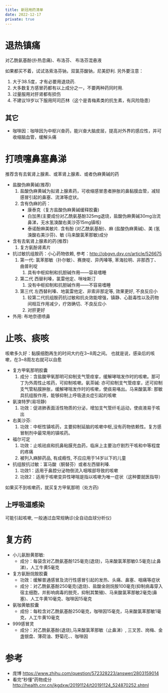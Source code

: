 ```yaml
---
title: 新冠用药清单
date: 2022-12-17
private: true
---
```

# 退热镇痛
对乙酰氨基酚(扑热息痛)、布洛芬、 布洛芬混悬液

如果都买不着，试试洛索洛芬钠，双氯芬酸钠，尼美舒利. 另外要注意：
1. 大于38.5度，才有必要用退烧药.
2. 大多数复方感冒药都有以上成分之一，不要两种药同时用.
3. 过量服用对肝肾都有损伤
2. 不建议19岁以下服用阿司匹林（这个是青梅素类的抗生素，有风险隐患）

## 其它
- 咖啡因：咖啡因为中枢兴奋药，能兴奋大脑皮层，提高对外界的感应性，并可收缩脑血管，缓解头痛

# 打喷嚏鼻塞鼻涕
推荐含有去氧肾上腺素、或苯肾上腺素、或者伪麻黄碱的药
- 盐酸伪麻黄碱(推荐) 
    1. 盐酸伪麻黄碱为拟肾上腺素药，可收缩感冒患者肿胀的鼻黏膜血管，减轻感冒引起的鼻塞、流涕等症状。
    2. 含有伪麻的药：
        - 康泰克（复方盐酸伪麻黄碱缓释胶囊)
        - 白加黑(主要成份对乙酰氨基酚325mg退烧，盐酸伪麻黄碱30mg治流鼻涕，无水氢溴酸右美沙芬15mg镇咳)
        - 泰诺酚麻美敏片. 含有酚 (对乙酰氨基酚)、麻 (盐酸伪麻黄碱)、美 (氢溴酸右美沙芬)、敏 (马来酸氯苯那敏)成分
- 含有去氧肾上腺素的药(推荐)
    1. 复方氨酚肾素片
- 抗过敏抗组胺药：小心药物依赖, 参考：http://obgyn.dxy.cn/article/526675
    1. 第一代: 氯苯那敏（扑尔敏）、赛庚啶、异丙嗪等, 苯海拉明、非那西丁、曲普利啶
        1. 具有中枢抑制和抗胆碱作用——容易嗜睡
    1. 第二代 西替利嗪，氯雷他定、咪唑斯汀
        1. 没有中枢抑制和抗胆碱作用——不容易嗜睡
    1. 第三代 左西替利嗪、地氯雷他定、非索非那定等, 效果更好, 不良反应小
        1. 较第二代抗组胺药抗过敏和抗炎效能增强，镇静、心脏毒性以及药物间相互作用减少，疗效确切、不良反应小
        2. 对肝更好
- 外用: 布地奈德喷鼻

# 止咳、痰咳
咳嗽多久好：黏膜细胞再生的时间大约在3~8周之间。 也就是说，感染后的咳嗽，在3~8周左右就可以自愈

- 复方甲氧那明胶囊
    1. 成分：含盐酸甲氧那明可抑制支气管痉挛，缓解哮喘发作时的咳嗽。那可丁为外周性止咳药，可抑制咳嗽。氨茶碱: 亦可抑制支气管痉挛，还可抑制支气管粘膜肿胀，缓解哮喘发作时的咳嗽，使痰易咯出。马来酸氯苯: 那敏具抗组胺作用，能够抑制上呼吸道炎症引起的咳嗽
- 氨溴特罗(易坦静) 
    1. 功效：促进肺表面活性物质的分泌，增加支气管纤毛运动，使痰液易于咳出
- 右美沙芬:
    1. 功效：中枢性镇咳药，主要抑制延脑的咳嗽中枢,没有药物依赖性。复方感冒制剂中最常用的镇咳药。
- 福尔可定
    1. 功效：止咳祛痰和抗鼻粘膜充血药，临床上主要治疗剧烈干咳和中等程度的疼痛
    2. 被列入麻醉药品, 有成瘾性, 不应应用于14岁以下的儿童
- 抗组胺抗过敏：富马酸（酮替芬）或者左西替利嗪.
    1. 功效1：适用于鼻腔分泌物倒流入咽喉部导致的咳嗽
    2. 功效2：适用于咳嗽变异性哮喘是指以咳嗽为唯一症状（这种要就医指导）

如果买不到咳嗽药，就买复方甲氧那明（处方药)

## 上呼吸道感染
可能引起咳嗽, 一般通过血常规确诊(全自动血球分析仪)

# 复方药
- 小儿氨酚黄那敏:
    - 成分：每袋含对乙酰氨基酚125毫克(退烧)，马来酸氯苯那敏0.5毫克(止鼻涕)，人工牛黄5毫克
- 复方氨酚烷胺胶囊
    - 功效：缓解普通感冒及流行性感冒引起的发热、头痛、鼻塞、咽痛等症状
    - 成分：对乙酰氨基酚250毫克(退烧)、盐酸金刚烷胺100毫克(抑制病毒穿入宿主细胞，并影响病毒的脱壳，抑制其繁殖)、马来酸氯苯那敏2毫克(鼻塞)、人工牛黄10毫克、咖啡因15毫克
- 氨咖黄敏胶囊 
    - 成份：每粒含对乙酰氨基酚250毫克，咖啡因15毫克，马来酸氯苯那敏1毫克，人工牛黄10毫克
- 999感冒灵
    - 成分：对乙酰氨基酚(退烧),马来酸氯苯那敏（止鼻涕）, 三叉苦、岗梅、金盏银盘、薄荷油、野菊花、、咖啡因

# 参考
- 庞博 https://www.zhihu.com/question/572328223/answer/2803159014
- 看完“秒懂”药物成分 http://health.cnr.cn/jkgdxw/20191124/t20191124_524870252.shtml